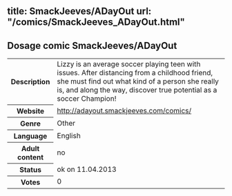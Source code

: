title: SmackJeeves/ADayOut
url: "/comics/SmackJeeves_ADayOut.html"
---
Dosage comic SmackJeeves/ADayOut
-----------------------------------------

<table class="comicinfo">
<tr>
<th>Description</th><td>Lizzy is an average soccer playing teen with issues. After distancing from a childhood friend, she must find out what kind of a person she really is, and along the way, discover true potential as a soccer Champion!</td>
</tr>
<tr>
<th>Website</th><td><a href="http://adayout.smackjeeves.com/comics/">http://adayout.smackjeeves.com/comics/</a></td>
</tr>
<tr>
<th>Genre</th><td>Other</td>
</tr>
<tr>
<th>Language</th><td>English</td>
</tr>
<tr>
<th>Adult content</th><td>no</td>
</tr>
<tr>
<th>Status</th><td>ok on 11.04.2013</td>
</tr>
<tr>
<th>Votes</th><td>0</div></td>
</tr>
</table>
